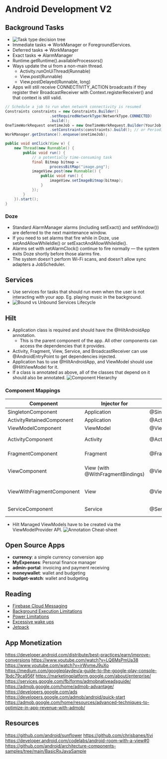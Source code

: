 # Android Development V2

## Background Tasks

* ![Task type decision tree](/android/android-development-v2/resources/task-category-tree.png)
* Immediate tasks => WorkManager or ForegroundServices.
* Deferred tasks => WorkManager
* Exact tasks => AlarmManager
* Runtime.getRuntime().availableProcessors()
* Ways update the ui from a non-main thread.
  * Activity.runOnUiThread(Runnable)
  * View.post(Runnable)
  * View.postDelayed(Runnable, long)
* Apps will still receive CONNECTIVITY_ACTION broadcasts if they register their BroadcastReceiver with Context.registerReceiver() and that context is still valid.

```java
// Schedule a job to run when network connectivity is resumed
Constraints constraints = new Constraints.Builder()
                    .setRequiredNetworkType(NetworkType.CONNECTED)
                    .build(); 
OneTimeWorkRequest onetimeJob = new OneTimeWorkRequest.Builder(YourJob.class)
                    .setConstraints(constraints).build(); // or PeriodicWorkRequest
WorkManager.getInstance().enqueue(onetimeJob);
```

```java
public void onClick(View v) {
    new Thread(new Runnable() {
        public void run() {
            // a potentially time-consuming task
            final Bitmap bitmap =
                    processBitMap("image.png");
            imageView.post(new Runnable() {
                public void run() {
                    imageView.setImageBitmap(bitmap);
                }
            });
        }
    }).start();
}
```

### Doze

* Standard AlarmManager alarms (including setExact() and setWindow()) are deferred to the next maintenance window.
* If you need to set alarms that fire while in Doze, use setAndAllowWhileIdle() or setExactAndAllowWhileIdle().
* Alarms set with setAlarmClock() continue to fire normally — the system exits Doze shortly before those alarms fire.
* The system doesn't perform Wi-Fi scans, and doesn't allow sync adapters a JobScheduler.

## Services

* Use services for tasks that should run even when the user is not interacting with your app. Eg. playing music in the background.
* ![Bound vs Unbound Services Lifecycle](resources/service_lifecycle.png)

## Hilt

* Application class is required and should have the @HiltAndroidApp annotation.
  * This is the parent component of the app. All other components can access the dependencies that it provides.
* Activity, Fragment, View, Service, and BroadcastReceiver can use @AndroidEntryPoint to get dependencies injected.
* Application has to use @HiltAndroidApp, and ViewModel should use @HiltViewModel for it.
* If a class is annotated as above, all of the classes that depend on it should also be annotated.
![Component Hierarchy](resources/component-hierarchy.svg)

### Component Mappings

| Component                 | Injector for                      | Scope                      | Created At           | Destroyed At          | Default Bindings                       |
| ------------------------- | --------------------------------- | -------------------------- | -------------------- | --------------------- | -------------------------------------- |
| SingletonComponent        | Application                       | @Singleton                 | Application.onCreate | Application.onDestroy | Application                            |
| ActivityRetainedComponent | Application                       | @ActivityRetainedComponent | Activity.onCreate    | Activity.onDestroy    | Application                            |
| ViewModelComponent        | ViewModel                         | @ViewModelScoped           | View created         | ViewModel Destroyed   | SavedStateHandle                       |
| ActivityComponent         | Activity                          | @ActivityScoped            | Activity.onCreate    | Activity.onDestroy    | Application, Activity                  |
| FragmentComponent         | Fragment                          | @FragmentScoped            | Fragment.onAttach    | Fragment/onDestroy    | Application, Activity, Fragment        |
| ViewComponent             | View (with @WithFragmentBindings) | @ViewScoped                | View.super           | View Destroyed        | Application, Activity,. Fragment, View |
| ViewWithFragmentComponent | View                              | @ViewScoped                | View.super           | View destroyed        | Application, Activity, Fragment, View  |
| ServiceComponent          | Service                           | @ServiceScoped             | Service.onCreate     | Service.onDestroy     | Application, Service                   |

* Hilt Managed ViewModels have to be created via the ViewModelProvider API.
![Annotation Cheat-sheet](resources/hilt-cheatsheet.png)

## Open Source Apps

* **currency**: a simple currency conversion app
* **MyExpenses**: Personal finance manager
* **admin-portal**: invoicing and payment receiving
* **moneywallet**: wallet and budgeting
* **budget-watch**: wallet and budgeting

## Reading

* [Firebase Cloud Messaging](https://firebase.google.com/docs/cloud-messaging)
* [Background Execution Limitations](https://developer.android.com/about/versions/oreo/background#services)
* [Power Limitations](https://developer.android.com/topic/performance/power/power-details)
* [Excessive wake ups](https://developer.android.com/topic/performance/vitals/wakeup)
* [Jetpack](https://developer.android.com/jetpack)

## App Monetization

https://developer.android.com/distribute/best-practices/earn/improve-conversions
https://www.youtube.com/watch?v=LQ6MsPmUa38
https://www.youtube.com/watch?v=irWymeJ9uXo
https://medium.com/googleplaydev/a-guide-to-the-google-play-console-1bdc79ca956f
https://marketingplatform.google.com/about/enterprise/
https://services.google.com/fb/forms/admobnativeadsguide/
https://admob.google.com/home/admob-advantage/
https://developers.google.com/ads
https://developers.google.com/admob/android/quick-start
https://admob.google.com/home/resources/advanced-techniques-to-optimize-in-app-revenue-with-admob/

## Resources

https://github.com/android/sunflower
https://github.com/chrisbanes/tivi
https://developer.android.com/codelabs/android-room-with-a-view#0
https://github.com/android/architecture-components-samples/tree/main/BasicRxJavaSample
